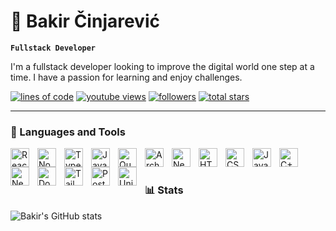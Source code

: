 # 💎 Bakir Činjarević

**`Fullstack Developer`**

I'm a fullstack developer looking to improve the digital world one step at a time. I have a passion for learning and enjoy challenges.

   <p align="left">
      <a href="#">
      <img alt="lines of code" title="Total Lines of Code" src="https://img.shields.io/badge/Lines%20of%20Code-38777-ff5733?style=for-the-badge&logo=code&logoColor=white&labelColor=cc3300"/></a>
      <a href="https://www.youtube.com/c/fknight">
         <img alt="youtube views" title="YouTube views" src="https://custom-icon-badges.demolab.com/youtube/channel/views/UC2WHjPDvbE6O328n17ZGcfg?color=%23E1AD0E&logo=eye&logoColor=white&style=for-the-badge&labelColor=C79600"/></a> 
      <a href="https://github.com/ForrestKnight?tab=followers">
         <img alt="followers" title="Follow me on Github" src="https://custom-icon-badges.demolab.com/github/followers/bakir004?color=236ad3&labelColor=1155ba&style=for-the-badge&logo=person-add&label=Follow&logoColor=white"/></a>
      <a href="https://github.com/bakir004?tab=repositories&sort=stargazers">
         <img alt="total stars" title="Total stars on GitHub" src="https://custom-icon-badges.demolab.com/github/stars/bakir004?color=55960c&style=for-the-badge&labelColor=488207&logo=star"/></a>
   </p>

---

### 🧰 Languages and Tools

<img align="left" alt="React" width="30px" style="padding-right:10px;" src="https://cdn.jsdelivr.net/gh/devicons/devicon/icons/react/react-original.svg" />
<img align="left" alt="NodeJS" width="30px" style="padding-right:10px;" src="https://cdn.jsdelivr.net/gh/devicons/devicon/icons/nodejs/nodejs-original.svg" />
<img align="left" alt="TypeScript" width="30px" style="padding-right:10px;" src="https://cdn.jsdelivr.net/gh/devicons/devicon/icons/typescript/typescript-plain.svg" />
<img align="left" alt="Java" width="30px" style="padding-right:10px;" src="https://cdn.jsdelivr.net/gh/devicons/devicon/icons/java/java-original.svg"/>
<img align="left" alt="Quarkus" width="30px" style="padding-right:10px;"  src="https://cdn.jsdelivr.net/gh/devicons/devicon@latest/icons/quarkus/quarkus-original.svg" />
<img align="left" alt="ArchLinux" width="30px" style="padding-right:10px;"  src="https://cdn.jsdelivr.net/gh/devicons/devicon@latest/icons/archlinux/archlinux-original.svg" />
<img align="left" alt="Neovim" width="30px" style="padding-right:10px;"  src="https://cdn.jsdelivr.net/gh/devicons/devicon@latest/icons/neovim/neovim-original.svg" />
<img align="left" alt="HTML" width="30px" style="padding-right:10px;" src="https://cdn.jsdelivr.net/gh/devicons/devicon/icons/html5/html5-plain.svg" />
<img align="left" alt="CSS" width="30px" style="padding-right:10px;" src="https://cdn.jsdelivr.net/gh/devicons/devicon/icons/css3/css3-plain.svg" />
<img align="left" alt="JavaScript" width="30px" style="padding-right:10px;" src="https://cdn.jsdelivr.net/gh/devicons/devicon/icons/javascript/javascript-plain.svg" />
<img align="left" alt="C++" width="30px" style="padding-right:10px;" src="https://cdn.jsdelivr.net/gh/devicons/devicon@latest/icons/cplusplus/cplusplus-original.svg" />
<img align="left" alt="NextJS" width="30px" style="padding-right:10px;"  src="https://cdn.jsdelivr.net/gh/devicons/devicon@latest/icons/nextjs/nextjs-original.svg" />
<img align="left" alt="Docker" width="30px" style="padding-right:10px;"  src="https://cdn.jsdelivr.net/gh/devicons/devicon@latest/icons/docker/docker-original.svg" />
<img align="left" alt="TailwindCSS" width="30px" style="padding-right:10px;"  src="https://cdn.jsdelivr.net/gh/devicons/devicon@latest/icons/tailwindcss/tailwindcss-original.svg" />
<img align="left" alt="PostgreSQL" width="30px" style="padding-right:10px;"  src="https://cdn.jsdelivr.net/gh/devicons/devicon@latest/icons/postgresql/postgresql-original.svg" />
<img align="left" alt="Unity" width="30px" style="padding-right:10px;"  src="https://cdn.jsdelivr.net/gh/devicons/devicon@latest/icons/unity/unity-original.svg" />
<br />

#

### 📊 Stats

![Bakir's GitHub stats](https://github-readme-stats.vercel.app/api?username=bakir004&show_icons=true&theme=gruvbox)

<!-- ![GitHub Streak](https://streak-stats.demolab.com?user=ForrestKnight&theme=gruvbox&border_radius=4.5) -->

#
<!--
<details>
 <summary><h3>👨‍💻 Forrest's Coding Journey</h3></summary>
   I started my coding journey as a naive computer science student with a passion to learn everything I could about this programming world - code, unix, linux, theory. And all the while, teaching myself iOS development with a dream to build my own app, but that soon got overshadowed by my desire to excel in Java. A desire that landed me a full-stack software engineering job upon graduation. However, I had another desire I had been pursuing throughout this time - YouTube content creation. I eventually ended up quitting my software engineering job to pursue YouTube full-time, and that has been my focus ever since. But there's something that's always bothered me about my journey - abandoning my dream of building my own app to pursue the safe route, a job. Now I've already taken the leap away from that safety net into this uncomfortable, unexplored world that it being a creator. And it worked out, but again, it became comfortable. It's easier to create a video than go out on a ledge and build my own product. I do have to eat, at the end of the day, but I think it's time. It's time to get uncomfortable again. I have a burning desire to get back on the horse, and fulfill that dream younger me had of building my own app, my own product. And in order to do that, I'll be implmementing a few measures to streamline my YouTube content to focus more time on fulfilling that dream - a dream that I'll be ready to tackle in 2023 due to the measure I'm putting in place now until the end of 2022. Don't wait up, because I'm coming.
-->
